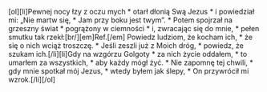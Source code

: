 [ol][li]Pewnej nocy łzy z oczu mych * otarł dłonią Swą Jezus * i powiedział mi: „Nie martw się, * Jam przy boku jest twym”. * Potem spojrzał na grzeszny świat * pogrążony w ciemności * i, zwracając się do mnie, * pełen smutku tak rzekł:[br/][em]Ref.[/em] Powiedz ludziom, że kocham ich, * że się o nich wciąż troszczę. * Jeśli zeszli już z Moich dróg, * powiedz, że szukam ich.[/li][li]Gdy na wzgórzu Golgoty * za nich życie oddałem, * to umarłem za wszystkich, * aby każdy mógł żyć. * Nie zapomnę tej chwili, * gdy mnie spotkał mój Jezus, * wtedy byłem jak ślepy, * On przywrócił mi wzrok.[/li][/ol]